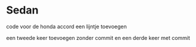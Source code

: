 # Sedan
code voor de honda accord
een lijntje toevoegen

een tweede keer toevoegen zonder commit
en een derde keer met commit
